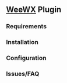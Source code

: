 
## [WeeWX](http://www.weewx.com) Plugin

### Requirements

### Installation

### Configuration

### Issues/FAQ
